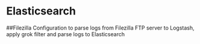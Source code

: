 # Elasticsearch

##Filezilla
Configuration to parse logs from Filezilla FTP server to Logstash, apply grok filter and parse logs to Elasticsearch
